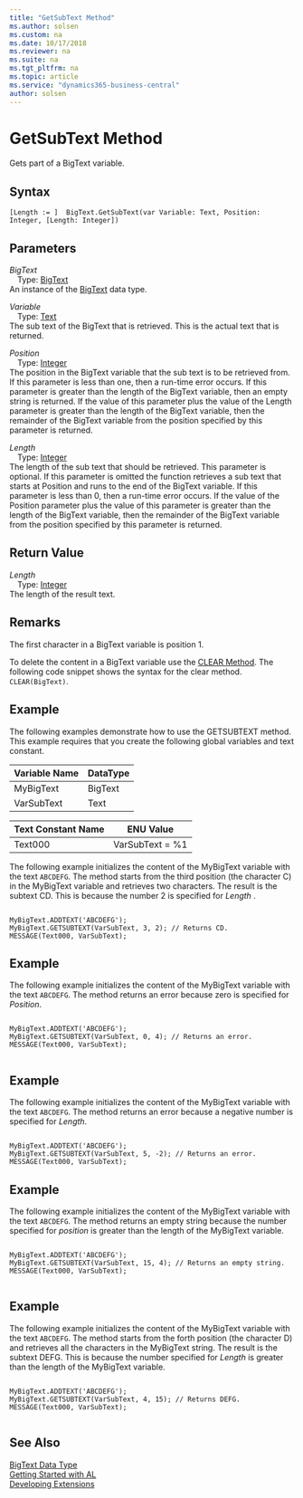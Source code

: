 ```yaml
---
title: "GetSubText Method"
ms.author: solsen
ms.custom: na
ms.date: 10/17/2018
ms.reviewer: na
ms.suite: na
ms.tgt_pltfrm: na
ms.topic: article
ms.service: "dynamics365-business-central"
author: solsen
---
```

[//]: # (START>DO_NOT_EDIT)
[//]: # (IMPORTANT:Do not edit any of the content between here and the END>DO_NOT_EDIT.)
[//]: # (Any modifications should be made in the .xml files in the ModernDev repo.)
# GetSubText Method
Gets part of a BigText variable.

## Syntax
```
[Length := ]  BigText.GetSubText(var Variable: Text, Position: Integer, [Length: Integer])
```
## Parameters
*BigText*  
&emsp;Type: [BigText](bigtext-data-type.md)  
An instance of the [BigText](bigtext-data-type.md) data type.  

*Variable*  
&emsp;Type: [Text](../text/text-data-type.md)  
The sub text of the BigText that is retrieved. This is the actual text that is returned.
        
*Position*  
&emsp;Type: [Integer](../integer/integer-data-type.md)  
The position in the BigText variable that the sub text is to be retrieved from. If this parameter is less than one, then a run-time error occurs. If this parameter is greater than the length of the BigText variable, then an empty string is returned. If the value of this parameter plus the value of the Length parameter is greater than the length of the BigText variable, then the remainder of the BigText variable from the position specified by this parameter is returned.
        
*Length*  
&emsp;Type: [Integer](../integer/integer-data-type.md)  
The length of the sub text that should be retrieved. This parameter is optional. If this parameter is omitted the function retrieves a sub text that starts at Position and runs to the end of the BigText variable. If this parameter is less than 0, then a run-time error occurs. If the value of the Position parameter plus the value of this parameter is greater than the length of the BigText variable, then the remainder of the BigText variable from the position specified by this parameter is returned.
        


## Return Value
*Length*  
&emsp;Type: [Integer](../integer/integer-data-type.md)  
The length of the result text.  


[//]: # (IMPORTANT: END>DO_NOT_EDIT)

## Remarks  
 The first character in a BigText variable is position 1.  
  
 To delete the content in a BigText variable use the [CLEAR Method](../../methods/devenv-clear-method.md). The following code snippet shows the syntax for the clear method. `CLEAR(BigText)`.  
  
## Example  
 The following examples demonstrate how to use the GETSUBTEXT method. This example requires that you create the following global variables and text constant.  
  
|Variable Name|DataType|  
|-------------------|--------------|  
|MyBigText|BigText|  
|VarSubText|Text|  
  
|Text Constant Name|ENU Value|  
|------------------------|---------------|  
|Text000|VarSubText = %1|  
  
 The following example initializes the content of the MyBigText variable with the text `ABCDEFG`. The method starts from the third position \(the character C\) in the MyBigText variable and retrieves two characters. The result is the subtext CD. This is because the number 2 is specified for *Length* .  
  
```  
  
MyBigText.ADDTEXT('ABCDEFG');  
MyBigText.GETSUBTEXT(VarSubText, 3, 2); // Returns CD.  
MESSAGE(Text000, VarSubText);  
```  
  
## Example  
 The following example initializes the content of the MyBigText variable with the text `ABCDEFG`. The method returns an error because zero is specified for *Position*.  
  
```  
  
MyBigText.ADDTEXT('ABCDEFG');  
MyBigText.GETSUBTEXT(VarSubText, 0, 4); // Returns an error.  
MESSAGE(Text000, VarSubText);  
  
```  
  
## Example  
 The following example initializes the content of the MyBigText variable with the text `ABCDEFG`. The method returns an error because a negative number is specified for *Length*.  
  
```  
  
MyBigText.ADDTEXT('ABCDEFG');  
MyBigText.GETSUBTEXT(VarSubText, 5, -2); // Returns an error.  
MESSAGE(Text000, VarSubText);  
```  
  
## Example  
 The following example initializes the content of the MyBigText variable with the text `ABCDEFG`. The method returns an empty string because the number specified for *position* is greater than the length of the MyBigText variable.  
  
```  
  
MyBigText.ADDTEXT('ABCDEFG');  
MyBigText.GETSUBTEXT(VarSubText, 15, 4); // Returns an empty string.  
MESSAGE(Text000, VarSubText);  
  
```  
  
## Example  
 The following example initializes the content of the MyBigText variable with the text `ABCDEFG`. The method starts from the forth position \(the character D\) and retrieves all the characters in the MyBigText string. The result is the subtext DEFG. This is because the number specified for *Length* is greater than the length of the MyBigText variable.  
  
```  
  
MyBigText.ADDTEXT('ABCDEFG');  
MyBigText.GETSUBTEXT(VarSubText, 4, 15); // Returns DEFG.  
MESSAGE(Text000, VarSubText);  
  
```  

## See Also
[BigText Data Type](bigtext-data-type.md)  
[Getting Started with AL](../../devenv-get-started.md)  
[Developing Extensions](../../devenv-dev-overview.md)